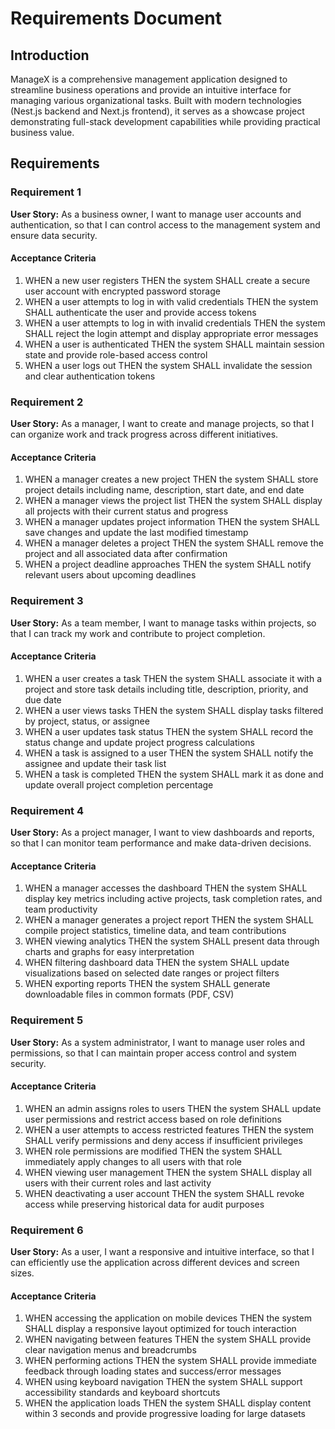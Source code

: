 # Requirements Document

## Introduction

ManageX is a comprehensive management application designed to streamline business operations and provide an intuitive interface for managing various organizational tasks. Built with modern technologies (Nest.js backend and Next.js frontend), it serves as a showcase project demonstrating full-stack development capabilities while providing practical business value.

## Requirements

### Requirement 1

**User Story:** As a business owner, I want to manage user accounts and authentication, so that I can control access to the management system and ensure data security.

#### Acceptance Criteria

1. WHEN a new user registers THEN the system SHALL create a secure user account with encrypted password storage
2. WHEN a user attempts to log in with valid credentials THEN the system SHALL authenticate the user and provide access tokens
3. WHEN a user attempts to log in with invalid credentials THEN the system SHALL reject the login attempt and display appropriate error messages
4. WHEN a user is authenticated THEN the system SHALL maintain session state and provide role-based access control
5. WHEN a user logs out THEN the system SHALL invalidate the session and clear authentication tokens

### Requirement 2

**User Story:** As a manager, I want to create and manage projects, so that I can organize work and track progress across different initiatives.

#### Acceptance Criteria

1. WHEN a manager creates a new project THEN the system SHALL store project details including name, description, start date, and end date
2. WHEN a manager views the project list THEN the system SHALL display all projects with their current status and progress
3. WHEN a manager updates project information THEN the system SHALL save changes and update the last modified timestamp
4. WHEN a manager deletes a project THEN the system SHALL remove the project and all associated data after confirmation
5. WHEN a project deadline approaches THEN the system SHALL notify relevant users about upcoming deadlines

### Requirement 3

**User Story:** As a team member, I want to manage tasks within projects, so that I can track my work and contribute to project completion.

#### Acceptance Criteria

1. WHEN a user creates a task THEN the system SHALL associate it with a project and store task details including title, description, priority, and due date
2. WHEN a user views tasks THEN the system SHALL display tasks filtered by project, status, or assignee
3. WHEN a user updates task status THEN the system SHALL record the status change and update project progress calculations
4. WHEN a task is assigned to a user THEN the system SHALL notify the assignee and update their task list
5. WHEN a task is completed THEN the system SHALL mark it as done and update overall project completion percentage

### Requirement 4

**User Story:** As a project manager, I want to view dashboards and reports, so that I can monitor team performance and make data-driven decisions.

#### Acceptance Criteria

1. WHEN a manager accesses the dashboard THEN the system SHALL display key metrics including active projects, task completion rates, and team productivity
2. WHEN a manager generates a project report THEN the system SHALL compile project statistics, timeline data, and team contributions
3. WHEN viewing analytics THEN the system SHALL present data through charts and graphs for easy interpretation
4. WHEN filtering dashboard data THEN the system SHALL update visualizations based on selected date ranges or project filters
5. WHEN exporting reports THEN the system SHALL generate downloadable files in common formats (PDF, CSV)

### Requirement 5

**User Story:** As a system administrator, I want to manage user roles and permissions, so that I can maintain proper access control and system security.

#### Acceptance Criteria

1. WHEN an admin assigns roles to users THEN the system SHALL update user permissions and restrict access based on role definitions
2. WHEN a user attempts to access restricted features THEN the system SHALL verify permissions and deny access if insufficient privileges
3. WHEN role permissions are modified THEN the system SHALL immediately apply changes to all users with that role
4. WHEN viewing user management THEN the system SHALL display all users with their current roles and last activity
5. WHEN deactivating a user account THEN the system SHALL revoke access while preserving historical data for audit purposes

### Requirement 6

**User Story:** As a user, I want a responsive and intuitive interface, so that I can efficiently use the application across different devices and screen sizes.

#### Acceptance Criteria

1. WHEN accessing the application on mobile devices THEN the system SHALL display a responsive layout optimized for touch interaction
2. WHEN navigating between features THEN the system SHALL provide clear navigation menus and breadcrumbs
3. WHEN performing actions THEN the system SHALL provide immediate feedback through loading states and success/error messages
4. WHEN using keyboard navigation THEN the system SHALL support accessibility standards and keyboard shortcuts
5. WHEN the application loads THEN the system SHALL display content within 3 seconds and provide progressive loading for large datasets